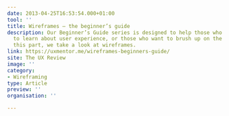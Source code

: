 ```yaml
---
date: 2013-04-25T16:53:54.000+01:00
tool: ''
title: Wireframes – the beginner’s guide
description: Our Beginner’s Guide series is designed to help those who are just starting
  to learn about user experience, or those who want to brush up on the basics. In
  this part, we take a look at wireframes.
link: https://uxmentor.me/wireframes-beginners-guide/
site: The UX Review
image: ''
category:
- Wireframing
type: Article
preview: ''
organisation: ''

---
```

